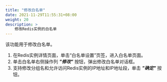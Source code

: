```yaml
---
title: "修改白名单"
date: 2021-11-29T11:55:31+08:00
weight: 20
description: >
    修改Redis实例的白名单
---
```



该功能用于修改白名单。

1. 在Redis实例详情页面，单击“白名单设置”页签，进入白名单页面。
2. 单击白名单右侧操作列 **_"修改"_** 按钮，弹出修改白名单对话框。
3. 支持修改分组名和允许访问Redis实例的IP地址和IP地址段，单击 **_"确定"_** 按钮。